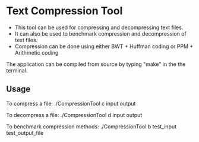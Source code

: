 
# Text Compression Tool

- This tool can be used for compressing and decompressing text files.
- It can also be used to benchmark compression and decompression of text files.
- Compression can be done using either BWT + Huffman coding or PPM + Arithmetic coding


The application can be compiled from source by typing "make" in the the terminal.



## Usage

To compress a file: ./CompressionTool c input output

To decompress a file: ./CompressionTool d input output

To benchmark compression methods: ./CompressionTool b test_input test_output_file
